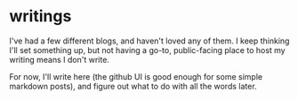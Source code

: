 # writings

I've had a few different blogs, and haven't loved any of them. I keep thinking I'll set something up, but not having a go-to, public-facing place to host my writing means I don't write. 

For now, I'll write here (the github UI is good enough for some simple markdown posts), and figure out what to do with all the words later.
